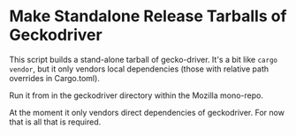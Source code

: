 # Make Standalone Release Tarballs of Geckodriver

This script builds a stand-alone tarball of gecko-driver. It's a bit like
`cargo vendor`, but it only vendors local dependencies (those with relative
path overrides in Cargo.toml).

Run it from in the geckodriver directory within the Mozilla mono-repo.

At the moment it only vendors direct dependencies of geckodriver. For now that
is all that is required.
